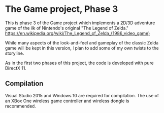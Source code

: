 # The Game project, Phase 3
This is phase 3 of the Game project which implements a 2D/3D adventure game of the ilk of Nintendo's original "The Legend of Zelda." https://en.wikipedia.org/wiki/The_Legend_of_Zelda_(1986_video_game)

While many aspects of the look-and-feel and gameplay of the classic Zelda game will be kept in this version, I plan to add some of my own twists to the storyline.

As in the first two phases of this project, the code is developed with pure DirectX 11.


Compilation
----------------------
Visual Studio 2015 and Windows 10 are required for compilation. The use of an XBox One wireless game controller and wireless dongle is recommended.

